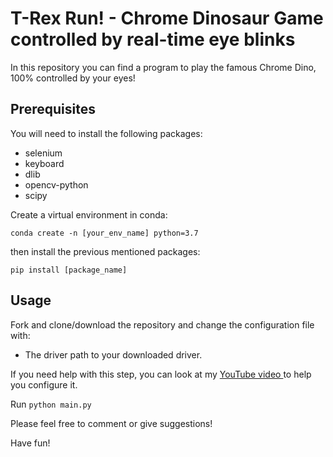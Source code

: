 # T-Rex Run! - Chrome Dinosaur Game controlled by real-time eye blinks

In this repository you can find a program to play the famous Chrome Dino, 100% controlled by your eyes! 

## Prerequisites

You will need to install the following packages:

* selenium
* keyboard
* dlib
* opencv-python
* scipy

Create a virtual environment in conda:

`conda create -n [your_env_name] python=3.7` 

then install the previous mentioned packages:

`pip install [package_name]`

## Usage

Fork and clone/download the repository and change the configuration file with:

* The driver path to your downloaded driver.

If you need help with this step, you can look at my [YouTube video ](https://www.youtube.com/watch?v=6plKL95a134&t=6s) to help you configure it.

Run `python main.py` 

Please feel free to comment or give suggestions!

Have fun!